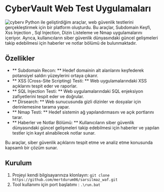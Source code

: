 # CyberVault Web Test Uygulamaları
![cyberv](https://github.com/user-attachments/assets/0100616a-1eba-4f3d-8372-39ae6b557ac9)
Python ile geliştirdiğim araçlar, web güvenlik testlerini gerçekleştirmek için bir platform oluşturdu. Bu araçlar, Subdomain Keşfi, Xss Injection , Sql Injection, Dizin Listeleme ve Nmap uygulamalarını içeriyor. Ayrıca, kullanıcıların siber güvenlik dünyasındaki güncel gelişmeleri takip edebilmesi için haberler ve notlar bölümü de bulunmaktadır. 
## Özellikler
- ** Subdomain Recon: ** Hedef domainin alt alanlarını keşfederek potansiyel saldırı yüzeylerini ortaya çıkarır.
- ** XSS (Cross-Site Scripting) Testi: ** Web uygulamalarındaki XSS açıklarını tespit eder ve raporlar.
- ** SQL Injection Testi: ** Web uygulamalarındaki SQL enjeksiyon zafiyetlerini tespit eder ve doğrular.
- ** Dirsearch: ** Web sunucusunda gizli dizinler ve dosyalar için derinlemesine tarama yapar.
- ** Nmap Testi: ** Hedef sistemin ağ yapılandırmasını ve açık portlarını tarar.
- ** Haberler ve Notlar Bölümü: ** Kullanıcıların siber güvenlik dünyasındaki güncel gelişmeleri takip edebilmesi için haberler ve yapılan testler için kayıt alınabilecek notlar sunar.

Bu araçlar, siber güvenlik açıklarını tespit etme ve analiz etme konusunda kapsamlı bir çözüm sunar.

## Kurulum 
1. Projeyi kendi bilgisayarınıza klonlayın: `git clone https://github.com/mertdurum06/sarsilmaz_waf.git`
2. Tool kullanımı için port başlatımı : `.\run.bat`
